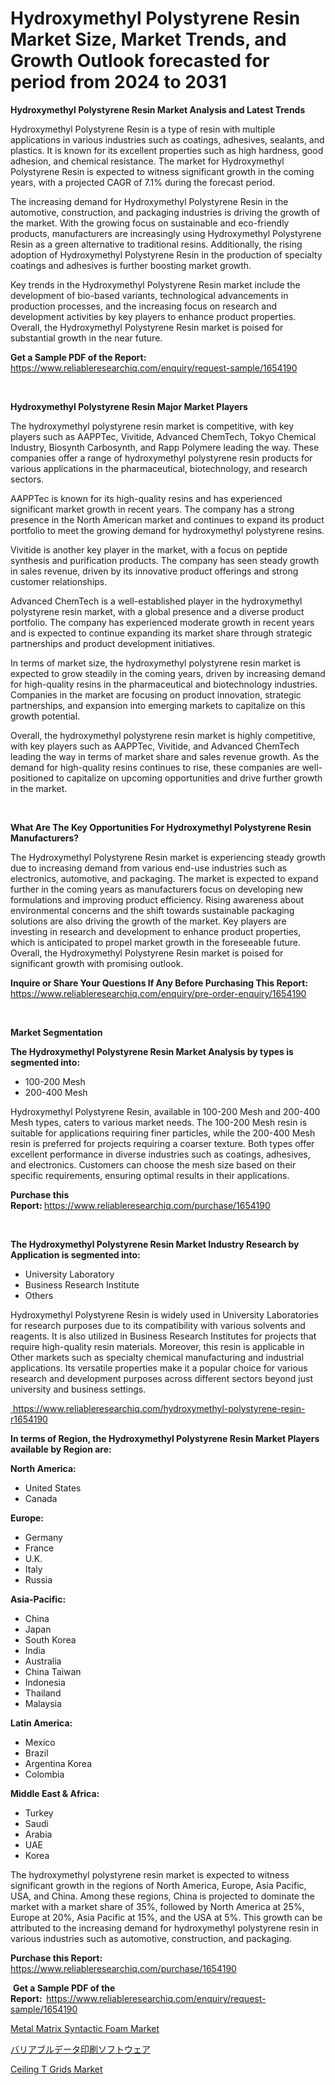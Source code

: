 <p><h1>Hydroxymethyl Polystyrene Resin Market Size, Market Trends, and Growth Outlook forecasted for period from 2024 to 2031</h1></p><p><strong>Hydroxymethyl Polystyrene Resin Market Analysis and Latest Trends</strong></p>
<p><p>Hydroxymethyl Polystyrene Resin is a type of resin with multiple applications in various industries such as coatings, adhesives, sealants, and plastics. It is known for its excellent properties such as high hardness, good adhesion, and chemical resistance. The market for Hydroxymethyl Polystyrene Resin is expected to witness significant growth in the coming years, with a projected CAGR of 7.1% during the forecast period.</p><p>The increasing demand for Hydroxymethyl Polystyrene Resin in the automotive, construction, and packaging industries is driving the growth of the market. With the growing focus on sustainable and eco-friendly products, manufacturers are increasingly using Hydroxymethyl Polystyrene Resin as a green alternative to traditional resins. Additionally, the rising adoption of Hydroxymethyl Polystyrene Resin in the production of specialty coatings and adhesives is further boosting market growth.</p><p>Key trends in the Hydroxymethyl Polystyrene Resin market include the development of bio-based variants, technological advancements in production processes, and the increasing focus on research and development activities by key players to enhance product properties. Overall, the Hydroxymethyl Polystyrene Resin market is poised for substantial growth in the near future.</p></p>
<p><strong>Get a Sample PDF of the Report:&nbsp;</strong> <a href="https://www.reliableresearchiq.com/enquiry/request-sample/1654190">https://www.reliableresearchiq.com/enquiry/request-sample/1654190</a></p>
<p>&nbsp;</p>
<p><strong>Hydroxymethyl Polystyrene Resin Major Market Players</strong></p>
<p><p>The hydroxymethyl polystyrene resin market is competitive, with key players such as AAPPTec, Vivitide, Advanced ChemTech, Tokyo Chemical Industry, Biosynth Carbosynth, and Rapp Polymere leading the way. These companies offer a range of hydroxymethyl polystyrene resin products for various applications in the pharmaceutical, biotechnology, and research sectors.</p><p>AAPPTec is known for its high-quality resins and has experienced significant market growth in recent years. The company has a strong presence in the North American market and continues to expand its product portfolio to meet the growing demand for hydroxymethyl polystyrene resins.</p><p>Vivitide is another key player in the market, with a focus on peptide synthesis and purification products. The company has seen steady growth in sales revenue, driven by its innovative product offerings and strong customer relationships.</p><p>Advanced ChemTech is a well-established player in the hydroxymethyl polystyrene resin market, with a global presence and a diverse product portfolio. The company has experienced moderate growth in recent years and is expected to continue expanding its market share through strategic partnerships and product development initiatives.</p><p>In terms of market size, the hydroxymethyl polystyrene resin market is expected to grow steadily in the coming years, driven by increasing demand for high-quality resins in the pharmaceutical and biotechnology industries. Companies in the market are focusing on product innovation, strategic partnerships, and expansion into emerging markets to capitalize on this growth potential.</p><p>Overall, the hydroxymethyl polystyrene resin market is highly competitive, with key players such as AAPPTec, Vivitide, and Advanced ChemTech leading the way in terms of market share and sales revenue growth. As the demand for high-quality resins continues to rise, these companies are well-positioned to capitalize on upcoming opportunities and drive further growth in the market.</p></p>
<p>&nbsp;</p>
<p><strong>What Are The Key Opportunities For Hydroxymethyl Polystyrene Resin Manufacturers?</strong></p>
<p><p>The Hydroxymethyl Polystyrene Resin market is experiencing steady growth due to increasing demand from various end-use industries such as electronics, automotive, and packaging. The market is expected to expand further in the coming years as manufacturers focus on developing new formulations and improving product efficiency. Rising awareness about environmental concerns and the shift towards sustainable packaging solutions are also driving the growth of the market. Key players are investing in research and development to enhance product properties, which is anticipated to propel market growth in the foreseeable future. Overall, the Hydroxymethyl Polystyrene Resin market is poised for significant growth with promising outlook.</p></p>
<p><strong>Inquire or Share Your Questions If Any Before Purchasing This Report:</strong> <a href="https://www.reliableresearchiq.com/enquiry/pre-order-enquiry/1654190">https://www.reliableresearchiq.com/enquiry/pre-order-enquiry/1654190</a></p>
<p>&nbsp;</p>
<p><strong>Market Segmentation</strong></p>
<p><strong>The Hydroxymethyl Polystyrene Resin Market Analysis by types is segmented into:</strong></p>
<p><ul><li>100-200 Mesh</li><li>200-400 Mesh</li></ul></p>
<p><p>Hydroxymethyl Polystyrene Resin, available in 100-200 Mesh and 200-400 Mesh types, caters to various market needs. The 100-200 Mesh resin is suitable for applications requiring finer particles, while the 200-400 Mesh resin is preferred for projects requiring a coarser texture. Both types offer excellent performance in diverse industries such as coatings, adhesives, and electronics. Customers can choose the mesh size based on their specific requirements, ensuring optimal results in their applications.</p></p>
<p><strong>Purchase this Report:&nbsp;</strong><a href="https://www.reliableresearchiq.com/purchase/1654190">https://www.reliableresearchiq.com/purchase/1654190</a></p>
<p>&nbsp;</p>
<p><strong>The Hydroxymethyl Polystyrene Resin Market Industry Research by Application is segmented into:</strong></p>
<p><ul><li>University Laboratory</li><li>Business Research Institute</li><li>Others</li></ul></p>
<p><p>Hydroxymethyl Polystyrene Resin is widely used in University Laboratories for research purposes due to its compatibility with various solvents and reagents. It is also utilized in Business Research Institutes for projects that require high-quality resin materials. Moreover, this resin is applicable in Other markets such as specialty chemical manufacturing and industrial applications. Its versatile properties make it a popular choice for various research and development purposes across different sectors beyond just university and business settings.</p></p>
<p><a href="https://www.reliableresearchiq.com/hydroxymethyl-polystyrene-resin-r1654190">&nbsp;https://www.reliableresearchiq.com/hydroxymethyl-polystyrene-resin-r1654190</a></p>
<p><strong>In terms of Region, the Hydroxymethyl Polystyrene Resin Market Players available by Region are:</strong></p>
<p>
    <p> <strong> North America: </strong>
        <ul>
            <li>United States</li>
            <li>Canada</li>
        </ul>
        </p> 
    <p> <strong> Europe: </strong>
        <ul>
            <li>Germany</li>
            <li>France</li>
            <li>U.K.</li>
            <li>Italy</li>
            <li>Russia</li>
        </ul>
        </p> 
    <p> <strong> Asia-Pacific: </strong>
        <ul>
            <li>China</li>
            <li>Japan</li>
            <li>South Korea</li>
            <li>India</li>
            <li>Australia</li>
            <li>China Taiwan</li>
            <li>Indonesia</li>
            <li>Thailand</li>
            <li>Malaysia</li>
        </ul>
        </p> 
    <p> <strong> Latin America: </strong>
        <ul>
            <li>Mexico</li>
            <li>Brazil</li>
            <li>Argentina Korea</li>
            <li>Colombia</li>
        </ul>
        </p> 
    <p> <strong> Middle East & Africa: </strong>
        <ul>
            <li>Turkey</li>
            <li>Saudi</li>
            <li>Arabia</li>
            <li>UAE</li>
            <li>Korea</li>
        </ul>
    </p>
    </p>
<p><p>The hydroxymethyl polystyrene resin market is expected to witness significant growth in the regions of North America, Europe, Asia Pacific, USA, and China. Among these regions, China is projected to dominate the market with a market share of 35%, followed by North America at 25%, Europe at 20%, Asia Pacific at 15%, and the USA at 5%. This growth can be attributed to the increasing demand for hydroxymethyl polystyrene resin in various industries such as automotive, construction, and packaging.</p></p>
<p><strong>Purchase this Report: </strong><a href="https://www.reliableresearchiq.com/purchase/1654190">https://www.reliableresearchiq.com/purchase/1654190</a></p>
<p>&nbsp;<strong>Get a Sample PDF of the Report:&nbsp;&nbsp;</strong><a href="https://www.reliableresearchiq.com/enquiry/request-sample/1654190">https://www.reliableresearchiq.com/enquiry/request-sample/1654190</a></p>
<p><strong></strong></p>
<p><p><a href="https://github.com/nigngrjl95/Market-Research-Report-List-1/blob/main/metal-matrix-syntactic-foam-market.md">Metal Matrix Syntactic Foam Market</a></p><p><a href="https://github.com/ihabdkwlxs948/Market-Research-Report-List-3/blob/main/32804795715.md">バリアブルデータ印刷ソフトウェア</a></p><p><a href="https://medium.com/@michellegbleau0620/ceiling-t-grids-market-forecasts-market-trends-and-impact-analysis-2024-2031-8358436e9aaa">Ceiling T Grids Market</a></p></p>